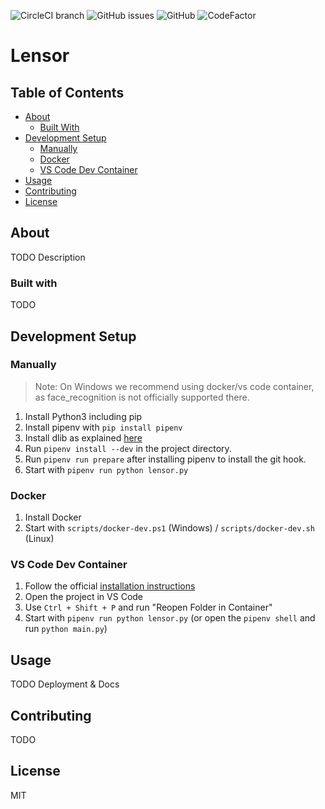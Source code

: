 ![CircleCI branch](https://img.shields.io/circleci/project/github/Kombustor/lensor/master.svg)
![GitHub issues](https://img.shields.io/github/issues/Kombustor/lensor.svg)
![GitHub](https://img.shields.io/github/license/Kombustor/lensor.svg)
![CodeFactor](https://www.codefactor.io/repository/github/kombustor/lensor/badge?style=flat-square)

# Lensor

## Table of Contents

* [About](#about)
  * [Built With](#built-with)
* [Development Setup](#development-setup)
  * [Manually](#manually)
  * [Docker](#docker)
  * [VS Code Dev Container](#vs-code-dev-container)
* [Usage](#usage)
* [Contributing](#contributing)
* [License](#license)

## About

TODO Description

### Built with

TODO

## Development Setup

### Manually

> Note: On Windows we recommend using docker/vs code container, as face_recognition is not officially supported there.

1. Install Python3 including pip
2. Install pipenv with `pip install pipenv`
3. Install dlib as explained [here](https://gist.github.com/ageitgey/629d75c1baac34dfa5ca2a1928a7aeaf)
4. Run `pipenv install --dev` in the project directory.
5. Run `pipenv run prepare` after installing pipenv to install the git hook.
6. Start with `pipenv run python lensor.py`

### Docker

1. Install Docker
2. Start with `scripts/docker-dev.ps1` (Windows) / `scripts/docker-dev.sh` (Linux)

### VS Code Dev Container

1. Follow the official [installation instructions](https://code.visualstudio.com/docs/remote/containers#_installation)
2. Open the project in VS Code
3. Use `Ctrl + Shift + P` and run "Reopen Folder in Container"
5. Start with `pipenv run python lensor.py` (or open the `pipenv shell` and run `python main.py`)

## Usage

TODO Deployment & Docs

## Contributing

TODO

## License

MIT
